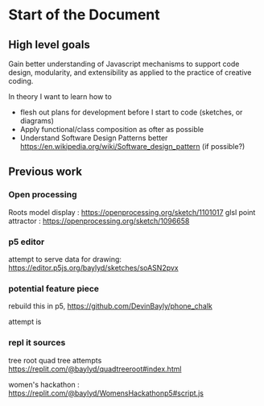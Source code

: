 # Start of the Document

## High level goals

Gain better understanding of Javascript mechanisms to support code design, modularity, and extensibility as applied to the practice of creative coding. 

In theory I want to learn how to 

* flesh out plans for development before I start to code (sketches, or diagrams)
* Apply functional/class composition as ofter as possible
* Understand Software Design Patterns better https://en.wikipedia.org/wiki/Software_design_pattern (if possible?) 

## Previous work

### Open processing

Roots model display : https://openprocessing.org/sketch/1101017
glsl point attractor : https://openprocessing.org/sketch/1096658 

### p5 editor

attempt to serve data for drawing: https://editor.p5js.org/baylyd/sketches/soASN2pvx

### potential feature piece

rebuild this in p5,
https://github.com/DevinBayly/phone_chalk

attempt is 

### repl it sources

tree root quad tree attempts https://replit.com/@baylyd/quadtreeroot#index.html

women's hackathon : https://replit.com/@baylyd/WomensHackathonp5#script.js

